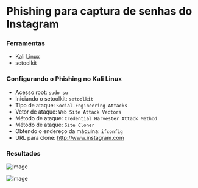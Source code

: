 # Phishing para captura de senhas do Instagram

### Ferramentas

- Kali Linux
- setoolkit

### Configurando o Phishing no Kali Linux

- Acesso root: ``` sudo su ```
- Iniciando o setoolkit: ``` setoolkit ```
- Tipo de ataque: ``` Social-Engineering Attacks ```
- Vetor de ataque: ``` Web Site Attack Vectors ```
- Método de ataque: ```Credential Harvester Attack Method ```
- Método de ataque: ``` Site Cloner ```
- Obtendo o endereço da máquina: ``` ifconfig ```
- URL para clone: http://www.instagram.com

### Resultados

![image](https://github.com/user-attachments/assets/abbd0cc8-4192-4d24-a894-ebf9fcdcbbfa)

![image](https://github.com/user-attachments/assets/6b1772e1-d4ac-46bd-9020-7a57be6d3bcd)


